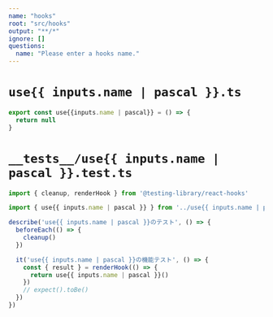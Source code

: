 ```yaml
---
name: "hooks"
root: "src/hooks"
output: "**/*"
ignore: []
questions:
  name: "Please enter a hooks name."
---
```



# `use{{ inputs.name | pascal }}.ts`

```typescript
export const use{{inputs.name | pascal}} = () => {
  return null
}
```


# `__tests__/use{{ inputs.name | pascal }}.test.ts`

```typescript
import { cleanup, renderHook } from '@testing-library/react-hooks'

import { use{{ inputs.name | pascal }} } from '../use{{ inputs.name | pascal }}'

describe('use{{ inputs.name | pascal }}のテスト', () => {
  beforeEach(() => {
    cleanup()
  })

  it('use{{ inputs.name | pascal }}の機能テスト', () => {
    const { result } = renderHook(() => {
      return use{{ inputs.name | pascal }}()
    })
    // expect().toBe()
  })
})

